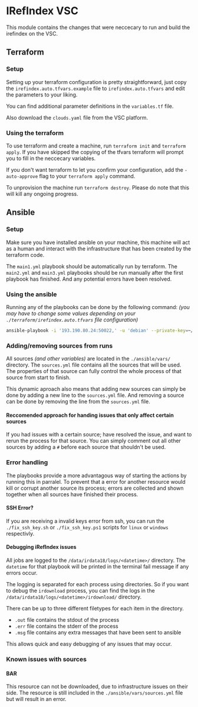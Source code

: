 # IRefIndex VSC

This module contains the changes that were neccecary to run and build the irefindex on the VSC. 

## Terraform

### Setup

Setting up your terraform configuration is pretty straightforward, just copy the `irefindex.auto.tfvars.example` file to `irefindex.auto.tfvars` and edit the parameters to your liking.

You can find additional parameter definitions in the `variables.tf` file.

Also download the `clouds.yaml` file from the VSC platform.

### Using the terraform

To use terraform and create a machine, run `terraform init` and `terraform apply`. If you have skipped the copying of the tfvars terraform will prompt you to fill in the neccecary variables.

If you don't want terraform to let you confirm your configuration, add the `-auto-approve` flag to your `terraform apply` command.

To unprovision the machine run `terraform destroy`. Please do note that this will kill any ongoing progress.

## Ansible

### Setup

Make sure you have installed ansible on your machine, this machine will act as a human and interact with the infrastructure that has been created by the terraform code. 

The `main1.yml` playbook should be automatically run by terraform. The `main2.yml` and `main3.yml` playbooks should be run manually after the first playbook has finished. And any potential errors have been resolved.

### Using the ansible

Running any of the playbooks can be done by the following command: *(you may have to change some values depending on your `./terraform/irefindex.auto.tfvars` file configuration)*

```bash
ansible-playbook -i '193.190.80.24:50022,' -u 'debian' --private-key=~/.ssh/id_ed25519 ansible/<playbook>.yml
```

### Adding/removing sources from runs

All sources *(and other variables)* are located in the `./ansible/vars/` directory. The `sources.yml` file contains all the sources that will be used. The properties of that source can fully control the whole process of that source from start to finish.

This dynamic aproach also means that adding new sources can simply be done by adding a new line to the `sources.yml` file. And removing a source can be done by removing the line from the `sources.yml` file.

#### Reccomended approach for handing issues that only affect certain sources

If you had issues with a certain source; have resolved the issue, and want to rerun the process for that source. You can simply comment out all other sources by adding a `#` before each source that shouldn't be used.

### Error handling

The playbooks provide a more advantagous way of starting the actions by running this in parralel. To prevent that a error for another resource would kill or corrupt another source its process; errors are collected and shown together when all sources have finished their process.

#### SSH Error?

If you are receiving a invalid keys error from ssh, you can run the `./fix_ssh_key.sh` or `./fix_ssh_key.ps1` scripts for `linux` or `windows` respectivly.

#### Debugging iRefIndex issues

All jobs are logged to the `/data/irdata18/logs/<datetime>/` directory. The `datetime` for that playbook will be printed in the terminal fail message if any errors occur.

The logging is separated for each process using directories. So if you want to debug the `irdownload` process, you can find the logs in the `/data/irdata18/logs/<datetime>/irdownload/` directory.

There can be up to three different filetypes for each item in the directory. 

- `.out` file contains the stdout of the process
- `.err` file contains the stderr of the process 
- `.msg` file contains any extra messages that have been sent to ansible

This allows quick and easy debugging of any issues that may occur.

### Known issues with sources

#### BAR

This resource can not be downloaded, due to infrastructure issues on their side. The resource is still included in the `./ansible/vars/sources.yml` file but will result in an error.




